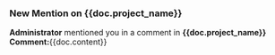 <p><h3>New Mention on {{doc.project_name}}</h3><p>
<b>Administrator</b> mentioned you in a comment in <b>{{doc.project_name}}</b><br>
<b>Comment:</b>{{doc.content}}